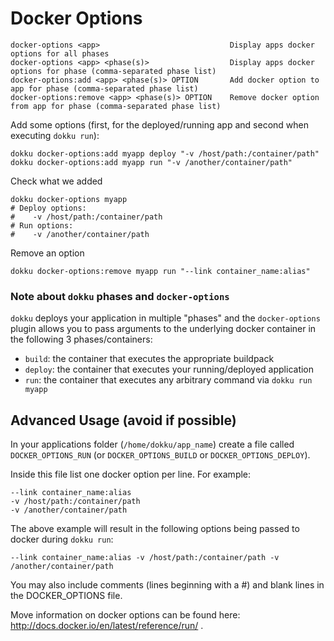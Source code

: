 # Docker Options

```
docker-options <app>                             Display apps docker options for all phases
docker-options <app> <phase(s)>                  Display apps docker options for phase (comma-separated phase list)
docker-options:add <app> <phase(s)> OPTION       Add docker option to app for phase (comma-separated phase list)
docker-options:remove <app> <phase(s)> OPTION    Remove docker option from app for phase (comma-separated phase list)
```

Add some options (first, for the deployed/running app and second when executing `dokku run`):

```
dokku docker-options:add myapp deploy "-v /host/path:/container/path"
dokku docker-options:add myapp run "-v /another/container/path"
```

Check what we added

```shell
dokku docker-options myapp
# Deploy options:
#    -v /host/path:/container/path
# Run options:
#    -v /another/container/path
```

Remove an option

```shell
dokku docker-options:remove myapp run "--link container_name:alias"
```

### Note about `dokku` phases and `docker-options`

`dokku` deploys your application in multiple "phases" and the `docker-options` plugin allows you to pass arguments to the underlying docker container in the following 3 phases/containers:

- `build`: the container that executes the appropriate buildpack
- `deploy`: the container that executes your running/deployed application
- `run`: the container that executes any arbitrary command via `dokku run myapp`

## Advanced Usage (avoid if possible)

In your applications folder (`/home/dokku/app_name`) create a file called `DOCKER_OPTIONS_RUN` (or `DOCKER_OPTIONS_BUILD` or `DOCKER_OPTIONS_DEPLOY`).

Inside this file list one docker option per line. For example:

```shell
--link container_name:alias
-v /host/path:/container/path
-v /another/container/path
```

The above example will result in the following options being passed to docker during `dokku run`:

```shell
--link container_name:alias -v /host/path:/container/path -v /another/container/path
```

You may also include comments (lines beginning with a #) and blank lines in the DOCKER_OPTIONS file.

Move information on docker options can be found here: http://docs.docker.io/en/latest/reference/run/ .
